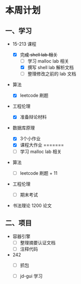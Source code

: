 #   本周计划



## 一、学习

- 15-213 课程
  - [x] ~~完成 shell lab 相关~~
    - [ ] 学习 malloc lab 相关
    - [x] 撰写 shell lab 解析文档
    - [ ] 整理修改之前的 lab 文档
- 算法
    
    - [x] leetcode 刷题
- 工程伦理
    
    - [x] 准备辩论材料
- 数据库原理
    - [x] 3个小作业
    - [x] 课程大作业
=======
    - [ ] 学习 malloc lab 相关
- 算法
    
    - [ ] leetcode 刷题 + 11
- 工程伦理
    
    - [ ] 期末考试
- 书法理论 1200 论文

## 二、项目 

- 容器引擎
    - [ ] 整理摘要认证文档
    - [ ] 注释代码
- 242
    - [ ] 抓包
    - [ ] jd-gui 学习

